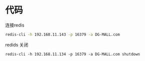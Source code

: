 # 代码

连接redis

```bash
redis-cli -h 192.168.11.143 -p 16379 -a DG-MALL.com
```

redids 关闭
```redis
redis-cli -h 192.168.11.134 -p 16379 -a DG-MALL.com shutdown
```

